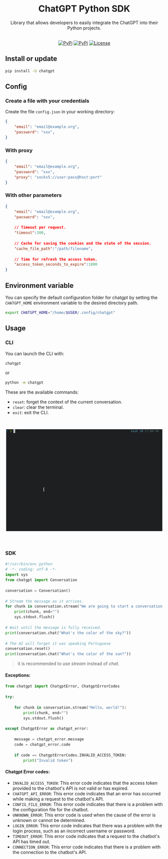 <h1 align="center">ChatGPT Python SDK</h1>
<p align="center">
    Library that allows developers to easily integrate the ChatGPT into their Python projects.
    <br />
    <br />
</p>
<p align="center">
    <a href="https://github.com/labteral/chatgpt-python/issues"><img alt="PyPi" src="https://img.shields.io/github/issues/labteral/chatgpt-python.svg?style=flat-square"></a>
    <a href="https://pypi.python.org/pypi/chatgpt/"><img alt="PyPi" src="https://img.shields.io/pypi/v/chatgpt.svg?style=flat-square"></a>
    <a href="https://github.com/labteral/chatgpt-python/blob/master/LICENSE"><img alt="License" src="https://img.shields.io/github/license/labteral/chatgpt-python.svg?style=flat-square"></a>
</p>


## Install or update
```bash
pip install -U chatgpt
```

## Config
### Create a file with your credentials

Create the file `config.json` in your working directory: 
```json
{
    "email": "email@example.org",
    "password": "xxx",
}
```

### With proxy
```json
{
    "email": "email@example.org",
    "password": "xxx",
    "proxy": "socks5://user:pass@host:port"
}
```

### With other parameters
```json
{
    "email": "email@example.org",
    "password": "xxx",

    // Timeout per request.
    "timeout":300,
    
    // Cache for saving the cookies and the state of the session.
    "cache_file_path":"/path/filename",

    // Time for refresh the access token.
    "access_token_seconds_to_expire":1800
}
```

## Environment variable
You can specify the default configuration folder for chatgpt by setting the `CHATGPT_HOME` environment variable to the desired directory path.

```bash
export CHATGPT_HOME="/home/$USER/.config/chatgpt"
```


## Usage
### CLI
You can launch the CLI with:
```bash
chatgpt
```
or
```bash
python -m chatgpt
```

These are the available commands:
- `reset`: forget the context of the current conversation.
- `clear`: clear the terminal.
- `exit`: exit the CLI.

<br/>

<div style="padding:0.2em;padding-top:0">

![](img/cli_example.gif)

</div>
<br>

### SDK
```python
#!/usr/bin/env python
# -*- coding: utf-8 -*-
import sys
from chatgpt import Conversation

conversation = Conversation()

# Stream the message as it arrives.
for chunk in conversation.stream("We are going to start a conversation. I will speak English and you will speak Portuguese."):
    print(chunk, end="")
    sys.stdout.flush()

# Wait until the message is fully received.
print(conversation.chat("What's the color of the sky?"))

# The AI will forget it was speaking Portuguese
conversation.reset()
print(conversation.chat("What's the color of the sun?"))

```
> it is recommended to use *stream* instead of *chat*.
#### **Exceptions**:

```python
from chatgpt import ChatgptError, ChatgptErrorCodes

try:

    for chunk in conversation.stream("Hello, world!"):
        print(chunk, end="")
        sys.stdout.flush()

except ChatgptError as chatgpt_error:

    message = chatgpt_error.message
    code = chatgpt_error.code

    if code == ChatgptErrorCodes.INVALID_ACCESS_TOKEN:
        print("Invalid token")

```


#### **Chatgpt Error codes:**

- `INVALID_ACCESS_TOKEN`: This error code indicates that the access token provided to the chatbot's API is not valid or has expired.
- `CHATGPT_API_ERROR`: This error code indicates that an error has occurred while making a request to the chatbot's API.
- `CONFIG_FILE_ERROR`: This error code indicates that there is a problem with the configuration file for the chatbot.
- `UNKNOWN_ERROR`: This error code is used when the cause of the error is unknown or cannot be determined.
- `LOGIN_ERROR`: This error code indicates that there was a problem with the login process, such as an incorrect username or password.
- `TIMEOUT_ERROR`: This error code indicates that a request to the chatbot's API has timed out.
- `CONNECTION_ERROR`: This error code indicates that there is a problem with the connection to the chatbot's API.
